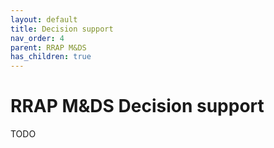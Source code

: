 ```yaml
---
layout: default
title: Decision support
nav_order: 4
parent: RRAP M&DS
has_children: true
---
```


# RRAP M&DS Decision support 

TODO